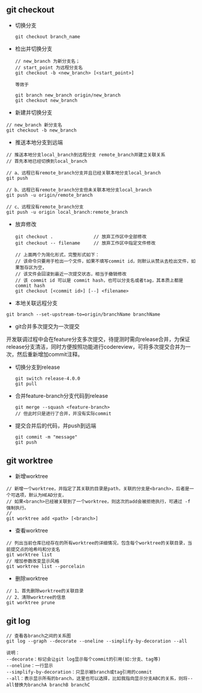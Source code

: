 ## git checkout

- 切换分支

  ```shell
  git checkout branch_name
  ```

  

- 检出并切换分支

  ```shell
  // new_branch 为新分支名；
  // start_point 为远程分支名
  git checkout -b <new_branch> [<start_point>]
  
  等效于
  
  git branch new_branch origin/new_branch
  git checkout new_branch
  ```

- 新建并切换分支

```shell
// new_branch 新分支名
git checkout -b new_branch
```



-  推送本地分支到远端

```shell
// 推送本地分支local_branch到远程分支 remote_branch并建立关联关系
// 首先本地已经切换到local_branch

// a、远程已有remote_branch分支并且已经关联本地分支local_branch
git push

// b、远程已有remote_branch分支但未关联本地分支local_branch
git push -u origin/remote_branch

// c、远程没有remote_branch分支
git push -u origin local_branch:remote_branch
```



- 放弃修改

  ```shell
  git checkout .               // 放弃工作区中全部修改
  git checkout -- filename     // 放弃工作区中指定文件修改
  
  // 上面两个为简化形式，完整形式如下：
  // 该命令只要用于检出一个文件，如果不填写commit id，则默认从赞从去检出文件，如果暂存区为空，
  // 该文件会回滚到最近一次提交状态，相当于撤销修改
  // 该 commit id 可以是 commit hash，也可以分支名或者tag，其本质上都是commit hash
  git checkout [<commit id>] [--] <filename>
  
  ```



- 本地关联远程分支

```shell
git branch --set-upstream-to=origin/branchName branchName
```



- git合并多次提交为一次提交

  



开发联调过程中会在feature分支多次提交，待提测时需向release合并，为保证release分支清洁，同时方便按照功能进行codereview，可将多次提交合并为一次，然后重新增加commit注释。

- 切换分支到release

  ```shell
  git switch release-4.0.0
  git pull
  ```

- 合并feature-branch分支代码到release

  ```SHE
  git merge --squash <feature-branch>
  // 但此时只是进行了合并，并没有实际commit
  ```

- 提交合并后的代码，并push到远端

  ```SHELL
  git commit -m "message"
  git push
  ```

  



## git worktree



- 新增worktree

```shell
// 新增一个worktree，并指定了其关联的目录是path，关联的分支是<branch>，后者是一个可选项，默认为HEAD分支，
// 如果<branch>已经被关联到了一个worktree，则这次的add会被拒绝执行，可通过 -f 强制执行。
// 
git worktree add <path> [<branch>]
```

- 查看worktree

```shell
// 列出当前仓库已经存在的所有worktree的详细情况，包含每个worktree的关联目录，当前提交点的哈希吗和分支名
git worktree list
// 增加参数改变显示风格
git worktree list --porcelain
```

- 删除worktree

```shell
// 1、首先删除worktree的关联目录
// 2、清除worktree的信息
git worktree prune
```



##  git log

```shell
// 查看各branch之间的关系图
git log --graph --decorate --oneline --simplify-by-decoration --all

说明：
--decorate：标记会让git log显示每个commit的引用(如:分支、tag等)
--oneline：一行显示
--simplify-by-decoration：只显示被branch或tag引用的commit
--all：表示显示所有的branch，这里也可以选择，比如我指向显示分支ABC的关系，则将--all替换为branchA branchB branchC

```

